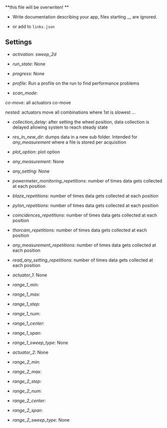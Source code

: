 **this file will be overwriten! **

 - Write documentation describing your app, files starting __ are ignored.

 - or add to `links.json`

## Settings

 - *activation*: <i>sweep_2d</i>

 - *run_state*: None

 - *progress*: None

 - *profile*: Run a profile on the run to find performance problems

 - *scan_mode*: 
<p><i>co-move:</i> all actuators co-move
<p><i>nested:</i> actuators move all combinations where 1st is slowest ...


 - *collection_delay*: after setting the wheel position, data collection is delayed allowing system to reach steady state

 - *res_in_new_dir*: dumps data in a new sub folder. Intended for <i>any_measurement</i> where a file is stored per acquisition

 - *plot_option*: plot option

 - *any_measurement*: None

 - *any_setting*: None

 - *powermeter_monitoring_repetitions*: number of times data gets collected at each position

 - *blaze_repetitions*: number of times data gets collected at each position

 - *pylon_repetitions*: number of times data gets collected at each position

 - *coincidences_repetitions*: number of times data gets collected at each position

 - *thorcam_repetitions*: number of times data gets collected at each position

 - *any_measurement_repetitions*: number of times data gets collected at each position

 - *read_any_setting_repetitions*: number of times data gets collected at each position

 - *actuator_1*: None

 - *range_1_min*: 

 - *range_1_max*: 

 - *range_1_step*: 

 - *range_1_num*: 

 - *range_1_center*: 

 - *range_1_span*: 

 - *range_1_sweep_type*: None

 - *actuator_2*: None

 - *range_2_min*: 

 - *range_2_max*: 

 - *range_2_step*: 

 - *range_2_num*: 

 - *range_2_center*: 

 - *range_2_span*: 

 - *range_2_sweep_type*: None

